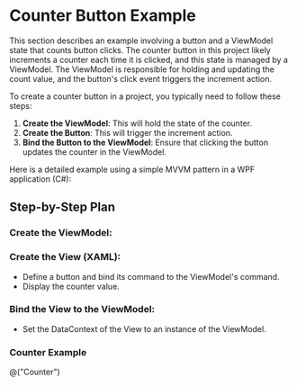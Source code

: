 # Counter Button Example

This section describes an example involving a button and a ViewModel state that counts button clicks. The counter button in this project likely increments a counter each time it is clicked, and this state is managed by a ViewModel. The ViewModel is responsible for holding and updating the count value, and the button's click event triggers the increment action.

To create a counter button in a project, you typically need to follow these steps:

1. **Create the ViewModel**: This will hold the state of the counter.
2. **Create the Button**: This will trigger the increment action.
3. **Bind the Button to the ViewModel**: Ensure that clicking the button updates the counter in the ViewModel.

Here is a detailed example using a simple MVVM pattern in a WPF application (C#):

## Step-by-Step Plan

### Create the ViewModel:

### Create the View (XAML):
- Define a button and bind its command to the ViewModel's command.
- Display the counter value.

### Bind the View to the ViewModel:
- Set the DataContext of the View to an instance of the ViewModel.

### Counter Example
@("Counter")